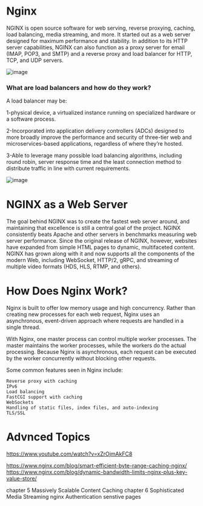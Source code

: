 # Nginx
NGINX is open source software for web serving, reverse proxying, caching, load balancing, media streaming, and more. It started out as a web server designed for maximum performance and stability. In addition to its HTTP server capabilities, NGINX can also function as a proxy server for email (IMAP, POP3, and SMTP) and a reverse proxy and load balancer for HTTP, TCP, and UDP servers.

![image](https://user-images.githubusercontent.com/46167070/118860256-77ab5d80-b8db-11eb-9104-9a0c9f1ce84d.png)


### What are load balancers and how do they work?

A load balancer may be:

1-physical device, a virtualized instance running on specialized hardware or a software process. <br>

2-Incorporated into application delivery controllers (ADCs) designed to more broadly improve the performance and security of three-tier web and microservices-based applications, regardless of where they’re hosted. <br>

3-Able to leverage many possible load balancing algorithms, including round robin, server response time and the least connection method to distribute traffic in line with current requirements.


![image](https://user-images.githubusercontent.com/46167070/118860874-2c457f00-b8dc-11eb-8fa7-064c8b7b4d2f.png)




# NGINX as a Web Server

The goal behind NGINX was to create the fastest web server around, and maintaining that excellence is still a central goal of the project. NGINX consistently beats Apache and other servers in benchmarks measuring web server performance. Since the original release of NGINX, however, websites have expanded from simple HTML pages to dynamic, multifaceted content. NGINX has grown along with it and now supports all the components of the modern Web, including WebSocket, HTTP/2, gRPC, and streaming of multiple video formats (HDS, HLS, RTMP, and others).




# How Does Nginx Work?

Nginx is built to offer low memory usage and high concurrency. Rather than creating new processes for each web request, Nginx uses an asynchronous, event-driven approach where requests are handled in a single thread.

With Nginx, one master process can control multiple worker processes. The master maintains the worker processes, while the workers do the actual processing. Because Nginx is asynchronous, each request can be executed by the worker concurrently without blocking other requests.

Some common features seen in Nginx include:

    Reverse proxy with caching
    IPv6
    Load balancing
    FastCGI support with caching
    WebSockets
    Handling of static files, index files, and auto-indexing
    TLS/SSL


# Advnced Topics
https://www.youtube.com/watch?v=xZrOjmAkFC8

https://www.nginx.com/blog/smart-efficient-byte-range-caching-nginx/
https://www.nginx.com/blog/dynamic-bandwidth-limits-nginx-plus-key-value-store/

chapter 5 
Massively Scalable Content Caching
chapter 6 
Sophisticated Media Streaming
nginx Authentication senstive pages

